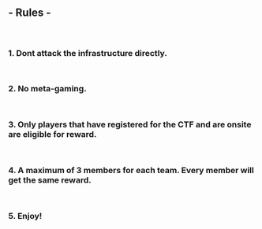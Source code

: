 <!-- 01111000 01101111 01110010 00100010 01010011 01001001 01001011 01010100 00100010 -->
<div class="row">
    <div class="col-md-8 offset-md-2">
		<h2 class="text-center">
            <p></p><br>
            <p>- Rules -</p>
        </h2>
        <h3 class="text-center">
        <br>
          	<p>1. Dont attack the infrastructure directly.</p><br>
          	<p>2. No meta-gaming.</p><br>
          	<p>3. Only players that have registered for the CTF and are onsite are eligible for reward.</p><br>
          	<p>4. A maximum of 3 members for each team. Every member will get the same reward.</p><br>
          	<p>5. Enjoy!</p><br>
        </h3>
        <br>
    </div>
</div>
<!--07 21 22 27 73 20 38 74 3D 26 3F 74 32 69 3B 35 21 3D 6B 3B 35 69 3F 3C 36 69 08 00 15 69 71 79 7A-->